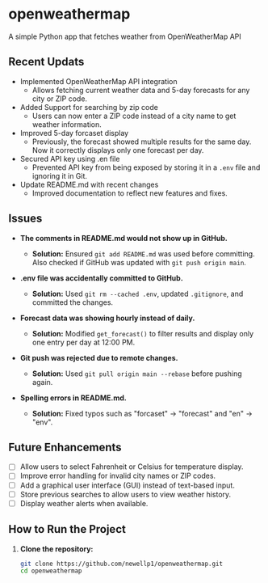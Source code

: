 # openweathermap
A simple Python app that fetches weather from OpenWeatherMap API

## Recent Updats
- Implemented OpenWeatherMap API integration
  - Allows fetching current weather data and 5-day forecasts for any city or ZIP code.
- Added Support for searching by zip code
  - Users can now enter a ZIP code instead of a city name to get weather information.
- Improved 5-day forcaset display
  - Previously, the forecast showed multiple results for the same day. Now it correctly displays only one forecast per day.
- Secured API key using .en file
  - Prevented API key from being exposed by storing it in a `.env` file and ignoring it in Git.
- Update README.md with recent changes
  - Improved documentation to reflect new features and fixes.

## Issues
- **The comments in README.md would not show up in GitHub.**  
  - **Solution:** Ensured `git add README.md` was used before committing. Also checked if GitHub was updated with `git push origin main`.
  
- **.env file was accidentally committed to GitHub.**  
  - **Solution:** Used `git rm --cached .env`, updated `.gitignore`, and committed the changes.

- **Forecast data was showing hourly instead of daily.**  
  - **Solution:** Modified `get_forecast()` to filter results and display only one entry per day at 12:00 PM.

- **Git push was rejected due to remote changes.**  
  - **Solution:** Used `git pull origin main --rebase` before pushing again.

- **Spelling errors in README.md.**  
  - **Solution:** Fixed typos such as "forcaset" → "forecast" and "en" → "env".

## Future Enhancements
- [ ] Allow users to select Fahrenheit or Celsius for temperature display.
- [ ] Improve error handling for invalid city names or ZIP codes.
- [ ] Add a graphical user interface (GUI) instead of text-based input.
- [ ] Store previous searches to allow users to view weather history.
- [ ] Display weather alerts when available.  

## How to Run the Project
1. **Clone the repository:**
   ```sh
   git clone https://github.com/newellp1/openweathermap.git
   cd openweathermap
